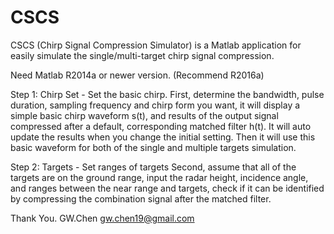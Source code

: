 # CSCS
CSCS (Chirp Signal Compression Simulator) is a Matlab application for easily simulate the single/multi-target chirp signal compression.

Need Matlab R2014a or newer version. (Recommend R2016a)

Step 1: Chirp Set - Set the basic chirp.
First, determine the bandwidth, pulse duration, sampling frequency and chirp form you want, it will display a simple basic chirp waveform s(t), and results of the output signal compressed after a default, corresponding matched filter h(t). It will auto update the results when you change the initial setting. Then it will use this basic waveform for both of the single and multiple targets simulation.

Step 2: Targets - Set ranges of targets
Second, assume that all of the targets are on the ground range, input the radar height, incidence angle, and ranges between the near range and targets, check if it can be identified by compressing the combination signal after the matched filter.

Thank You.
GW.Chen
gw.chen19@gmail.com
